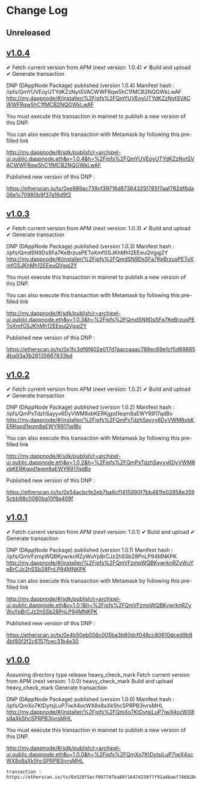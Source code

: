 # Change Log

## Unreleased

<!--New features/improvements/fixes go here-->

## [v1.0.4](https://github.com/luguslabs/DAppNodePackage-archipel-ui/releases/tag/v1.0.4)

✔ Fetch current version from APM (next version: 1.0.4)
✔ Build and upload
✔ Generate transaction

DNP (DAppNode Package) published (version 1.0.4)
Manifest hash : /ipfs/QmYUVEoyUTYdKZzNytSVACWWFRqw5hC1fMCB2NQGWkLwAF
http://my.dappnode/#/installer/%2Fipfs%2FQmYUVEoyUTYdKZzNytSVACWWFRqw5hC1fMCB2NQGWkLwAF

You must execute this transaction in mainnet to publish a new version of this DNP.

You can also execute this transaction with Metamask by following this pre-filled link

http://my.dappnode/#/sdk/publish/r=archipel-ui.public.dappnode.eth&v=1.0.4&h=%2Fipfs%2FQmYUVEoyUTYdKZzNytSVACWWFRqw5hC1fMCB2NQGWkLwAF

Published new version of this DNP :

https://etherscan.io/tx/0xe989ac739cf39716d87364325f785f7aaf782df6da06e1c70980b9f37a16d9f2

## [v1.0.3](https://github.com/luguslabs/DAppNodePackage-archipel-ui/releases/tag/v1.0.3)

✔ Fetch current version from APM (next version: 1.0.3)
✔ Build and upload
✔ Generate transaction

DNP (DAppNode Package) published (version 1.0.3)
Manifest hash : /ipfs/QmdSN9DsSFa7KeBrzusPEToXmfGSJKhMh12EEeuQVgqj2Y
http://my.dappnode/#/installer/%2Fipfs%2FQmdSN9DsSFa7KeBrzusPEToXmfGSJKhMh12EEeuQVgqj2Y

You must execute this transaction in mainnet to publish a new version of this DNP.

You can also execute this transaction with Metamask by following this pre-filled link

http://my.dappnode/#/sdk/publish/r=archipel-ui.public.dappnode.eth&v=1.0.3&h=%2Fipfs%2FQmdSN9DsSFa7KeBrzusPEToXmfGSJKhMh12EEeuQVgqj2Y

Published new version of this DNP :

https://etherscan.io/tx/0x1fc3df6f402e017d7aaccaaac789ec69e1cf5d698854ba93a3b26135667833bd

## [v1.0.2](https://github.com/luguslabs/DAppNodePackage-archipel-ui/releases/tag/v1.0.2)

✔ Fetch current version from APM (next version: 1.0.2)
✔ Build and upload
✔ Generate transaction

DNP (DAppNode Package) published (version 1.0.2)
Manifest hash : /ipfs/QmPxTdzhSayyv6DyVWM8xbKERKgpd1eqm8aEWYR917qdBv
http://my.dappnode/#/installer/%2Fipfs%2FQmPxTdzhSayyv6DyVWM8xbKERKgpd1eqm8aEWYR917qdBv

You can also execute this transaction with Metamask by following this pre-filled link

http://my.dappnode/#/sdk/publish/r=archipel-ui.public.dappnode.eth&v=1.0.2&h=%2Fipfs%2FQmPxTdzhSayyv6DyVWM8xbKERKgpd1eqm8aEWYR917qdBv

Published new version of this DNP :

https://etherscan.io/tx/0x54acbcfe2eb7ba6cf1415990f7bb481fe02858e3595cbb98c0080ba10f9a409f

## [v1.0.1](https://github.com/luguslabs/DAppNodePackage-archipel-ui/releases/tag/v1.0.1)

✔ Fetch current version from APM (next version: 1.0.1)
✔ Build and upload
✔ Generate transaction

DNP (DAppNode Package) published (version 1.0.1)
Manifest hash : /ipfs/QmVFzmpWQBKywrknRZyWuYpBrCJz2hSSb28PnLP94MNKPK
http://my.dappnode/#/installer/%2Fipfs%2FQmVFzmpWQBKywrknRZyWuYpBrCJz2hSSb28PnLP94MNKPK

You can also execute this transaction with Metamask by following this pre-filled link

http://my.dappnode/#/sdk/publish/r=archipel-ui.public.dappnode.eth&v=1.0.1&h=%2Fipfs%2FQmVFzmpWQBKywrknRZyWuYpBrCJz2hSSb28PnLP94MNKPK

Published new version of this DNP :

https://etherscan.io/tx/0x4b50eb056c005ba3b80dcf048cc80610dced9b94bf85f2f2c6157fcec31b4e30

## [v1.0.0](https://github.com/luguslabs/DAppNodePackage-archipel-ui/releases/tag/v1.0.0)

Assuming directory type release
heavy_check_mark Fetch current version from APM (next version: 1.0.0)
heavy_check_mark Build and upload
heavy_check_mark Generate transaction

DNP (DAppNode Package) published (version 1.0.0)
Manifest hash : /ipfs/QmXo7KtDytsjLuP7iwX4ocWX8s8aXk5hcSPRPB3ivrsMHL
http://my.dappnode/#/installer/%2Fipfs%2FQmXo7KtDytsjLuP7iwX4ocWX8s8aXk5hcSPRPB3ivrsMHL

You must execute this transaction in mainnet to publish a new version of this DNP.

http://my.dappnode/#/sdk/publish/r=archipel-ui.public.dappnode.eth&v=1.0.0&h=%2Fipfs%2FQmXo7KtDytsjLuP7iwX4ocWX8s8aXk5hcSPRPB3ivrsMHL

    transaction :
    https://etherscan.io/tx/0x528f5ecf0977d7ba88f16474238f7f91a4baef746b20ed6651275c6ecebe0b91
